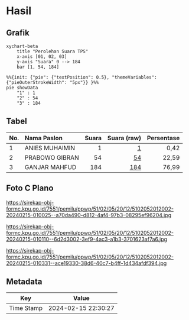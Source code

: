 # Hasil

## Grafik

```mermaid
xychart-beta
    title "Perolehan Suara TPS"
    x-axis [01, 02, 03]
    y-axis "Suara" 0 --> 184
    bar [1, 54, 184]
```

```mermaid
%%{init: {"pie": {"textPosition": 0.5}, "themeVariables": {"pieOuterStrokeWidth": "5px"}} }%%
pie showData
    "1" : 1
    "2" : 54
    "3" : 184
```

## Tabel

| No. | Nama Paslon    | Suara | Suara (raw) | Persentase |
|:--- |:-------------- | -----:| -----------:| ----------:|
| 1   | ANIES MUHAIMIN | 1     | [1][p-1]    | 0,42       |
| 2   | PRABOWO GIBRAN | 54    | [54][p-2]   | 22,59      |
| 3   | GANJAR MAHFUD  | 184   | [184][p-3]  | 76,99      |


[p-1]: https://github.com/gigit-pemilu/pemilu-2024-51-bali/blob/main/pilpres/hitung-suara/sub/51-bali/sub/02-tabanan/sub/05-tabanan/sub/2012-sesandan/sub/002-tps/sub/paslon-1.txt
[p-2]: https://github.com/gigit-pemilu/pemilu-2024-51-bali/blob/main/pilpres/hitung-suara/sub/51-bali/sub/02-tabanan/sub/05-tabanan/sub/2012-sesandan/sub/002-tps/sub/paslon-2.txt
[p-3]: https://github.com/gigit-pemilu/pemilu-2024-51-bali/blob/main/pilpres/hitung-suara/sub/51-bali/sub/02-tabanan/sub/05-tabanan/sub/2012-sesandan/sub/002-tps/sub/paslon-3.txt

## Foto C Plano

https://sirekap-obj-formc.kpu.go.id/7551/pemilu/ppwp/51/02/05/20/12/5102052012002-20240215-010025--a70da490-d812-4af4-97b3-08295ef96204.jpg

https://sirekap-obj-formc.kpu.go.id/7551/pemilu/ppwp/51/02/05/20/12/5102052012002-20240215-010110--6d2d3002-3ef9-4ac3-a1b3-3701623af7a6.jpg

https://sirekap-obj-formc.kpu.go.id/7551/pemilu/ppwp/51/02/05/20/12/5102052012002-20240215-010331--ace19330-38d6-40c7-b4ff-1d434afdf394.jpg


## Metadata

| Key        | Value               |
| ---------- | ------------------- |
| Time Stamp | 2024-02-15 22:30:27 |



